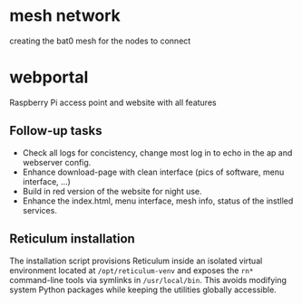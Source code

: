 # mesh network
creating the bat0 mesh for the nodes to connect

# webportal
Raspberry Pi access point and website with all features

## Follow-up tasks

* Check all logs for concistency, change most log in to echo in the ap and webserver config.
* Enhance download-page with clean interface (pics of software, menu interface, ...)
* Build in red version of the website for night use.
* Enhance the index.html, menu interface, mesh info, status of the instlled services.

## Reticulum installation

The installation script provisions Reticulum inside an isolated virtual environment located at `/opt/reticulum-venv` and exposes the `rn*` command-line tools via symlinks in `/usr/local/bin`. This avoids modifying system Python packages while keeping the utilities globally accessible.
